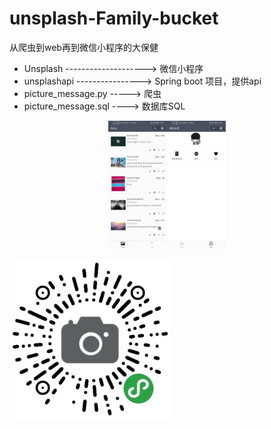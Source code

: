 # unsplash-Family-bucket
从爬虫到web再到微信小程序的大保健

- Unsplash --------------------> 微信小程序
- unsplashapi ----------------> Spring boot 项目，提供api
- picture_message.py -----> 爬虫
- picture_message.sql ----> 数据库SQL

<center class="half">
	<img src=".\photo\main.jpg" alt="main" style="zoom:20%;" /><img src=".\photo\my.jpg" alt="my" style="zoom:20%;" />
</center>

![二维码](.\photo\erweima.jpg)

